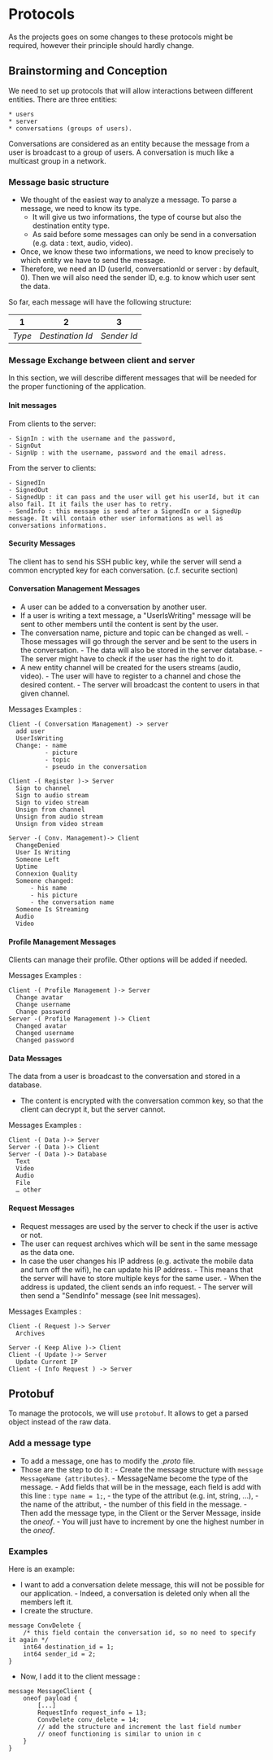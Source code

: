 # Protocols

As the projects goes on some changes to these protocols might be required, however their principle should hardly change.

## Brainstorming and Conception

We need to set up protocols that will allow interactions between different entities.
There are three entities:

    * users
    * server
    * conversations (groups of users).

Conversations are considered as an entity because the message from a user is broadcast to a group of users. A conversation is much like a multicast group in a network.

### Message basic structure

- We thought of the easiest way to analyze a message. To parse a message, we need to know its type.
  - It will give us two informations, the type of course but also the destination entity type.
  - As said before some messages can only be send in a conversation (e.g. data : text, audio, video).
- Once, we know these two informations, we need to know precisely to which entity we have to send the message.
- Therefore, we need an ID (userId, conversationId or server : by default, 0). Then we will also need the sender ID, e.g. to know which user sent the data.

So far, each message will have the following structure:

| 1      | 2                | 3           |
| ------ | ---------------- | ----------- |
| _Type_ | _Destination Id_ | _Sender Id_ |

### Message Exchange between client and server

In this section, we will describe different messages that will be needed for the proper functioning of the application.

#### Init messages

From clients to the server:

    - SignIn : with the username and the password,
    - SignOut
    - SignUp : with the username, password and the email adress.

From the server to clients:

    - SignedIn
    - SignedOut
    - SignedUp : it can pass and the user will get his userId, but it can also fail. It it fails the user has to retry.
    - SendInfo : this message is send after a SignedIn or a SignedUp message. It will contain other user informations as well as conversations informations.

#### Security Messages

The client has to send his SSH public key, while the server will send a common encrypted key for each conversation.
(c.f. securite section)

#### Conversation Management Messages

- A user can be added to a conversation by another user.
- If a user is writing a text message, a "UserIsWriting" message will be sent to other members until the content is sent by the user.
- The conversation name, picture and topic can be changed as well. - Those messages will go through the server and be sent to the users in the conversation. - The data will also be stored in the server database. - The server might have to check if the user has the right to do it.
- A new entity channel will be created for the users streams (audio, video). - The user will have to register to a channel and chose the desired content. - The server will broadcast the content to users in that given channel.

Messages Examples :

```
Client -( Conversation Management) -> server
  add user
  UserIsWriting
  Change: - name
		  - picture
		  - topic
		  - pseudo in the conversation

Client -( Register )-> Server
  Sign to channel
  Sign to audio stream
  Sign to video stream
  Unsign from channel
  Unsign from audio stream
  Unsign from video stream

Server -( Conv. Management)-> Client
  ChangeDenied
  User Is Writing
  Someone Left
  Uptime
  Connexion Quality
  Someone changed:
	  - his name
	  - his picture
	  - the conversation name
  Someone Is Streaming
  Audio
  Video
```

#### Profile Management Messages

Clients can manage their profile. Other options will be added if needed.

Messages Examples :

```
Client -( Profile Management )-> Server
  Change avatar
  Change username
  Change password
Server -( Profile Management )-> Client
  Changed avatar
  Changed username
  Changed password
```

#### Data Messages

The data from a user is broadcast to the conversation and stored in a database.

- The content is encrypted with the conversation common key, so that the client can decrypt it, but the server cannot.

Messages Examples :

```
Client -( Data )-> Server
Server -( Data )-> Client
Server -( Data )-> Database
  Text
  Video
  Audio
  File
  … other
```

#### Request Messages

- Request messages are used by the server to check if the user is active or not.
- The user can request archives which will be sent in the same message as the data one.
- In case the user changes his IP address (e.g. activate the mobile data and turn off the wifi), he can update his IP address. - This means that the server will have to store multiple keys for the same user. - When the address is updated, the client sends an info request. - The server will then send a "SendInfo" message (see Init messages).

Messages Examples :

```
Client -( Request )-> Server
  Archives

Server -( Keep Alive )-> Client
Client -( Update )-> Server
  Update Current IP
Client -( Info Request ) -> Server
```

## Protobuf

To manage the protocols, we will use `protobuf`. It allows to get a parsed object instead of the raw data.

### Add a message type

- To add a message, one has to modify the _.proto_ file.
- Those are the step to do it : - Create the message structure with `message MessageName {attributes}`. - MessageName become the type of the message. - Add fields that will be in the message, each field is add with this line : `type name = 1;`, - the type of the attribut (e.g. int, string, ...), - the name of the attribut, - the number of this field in the message. - Then add the message type, in the Client or the Server Message, inside the _oneof_. - You will just have to increment by one the highest number in the _oneof_.

### Examples

Here is an example:

- I want to add a conversation delete message, this will not be possible for our application. - Indeed, a conversation is deleted only when all the members left it.
- I create the structure.

```
message ConvDelete {
	/* this field contain the conversation id, so no need to specify it again */
	int64 destination_id = 1;
	int64 sender_id = 2;
}
```

- Now, I add it to the client message :

```
message MessageClient {
	oneof payload {
		[...]
		RequestInfo request_info = 13;
		ConvDelete conv_delete = 14;
		// add the structure and increment the last field number
		// oneof functioning is similar to union in c
	}
}
```

